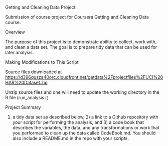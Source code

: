 Getting and Cleaning Data Project


Submission of course project for Coursera Getting and Cleaning Data course.

Overview

The purpose of this project is to demonstrate ability to collect, work with, and clean a data set. The goal is to prepare tidy data that can be used for later analysis.


Making Modifications to This Script

Source files downloaded at https://d396qusza40orc.cloudfront.net/getdata%2Fprojectfiles%2FUCI%20HAR%20Dataset.zip

Unzip source files and one will need to update the working directory in the R file (run_analysis.r)

Project Summary

1) a tidy data set as described below, 2) a link to a Github repository with your script for performing the analysis, and 3) a code book that describes the variables, the data, and any transformations or work that you performed to clean up the data called CodeBook.md. You should also include a README.md in the repo with your scripts.